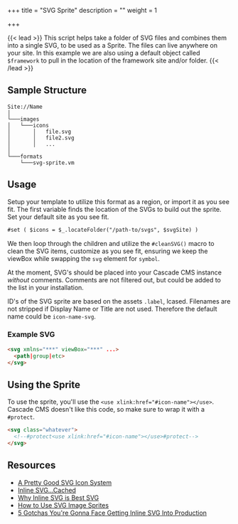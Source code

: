 +++
title = "SVG Sprite"
description = ""
weight = 1

+++

{{< lead >}}
This script helps take a folder of SVG files and combines them into a single SVG, to be used as a Sprite. The files can live anywhere on your site. In this example we are also using a default object called `$framework` to pull in the location of the framework site and/or folder.
{{< /lead >}}

## Sample Structure

```shell
Site://Name
│
└───images
│   └───icons
│       │   file.svg
│       │   file2.svg
│       │   ...
│
└───formats
    └───svg-sprite.vm
```

## Usage
Setup your template to utilize this format as a region, or import it as you see fit. The first variable finds the location of the SVGs to build out the sprite. Set your default site as you see fit.

```html
#set ( $icons = $_.locateFolder("/path-to/svgs", $svgSite) )
```

We then loop through the children and utilize the `#cleanSVG()` macro to clean the SVG items, customize as you see fit, ensuring we keep the viewBox while swapping the `svg` element for `symbol`.

At the moment, SVG's should be placed into your Cascade CMS instance _without_ comments. Comments are not filtered out, but could be added to the list in your installation.

ID's of the SVG sprite are based on the assets `.label`, lcased. Filenames are not stripped if Display Name or Title are not used. Therefore the default name could be `icon-name-svg`.

### Example SVG

```html
<svg xmlns="***" viewBox="***" ...>
  <path|group|etc>
</svg>
```

## Using the Sprite

To use the sprite, you'll use the `<use xlink:href="#icon-name"></use>`. Cascade CMS doesn't like this code, so make sure to wrap it with a `#protect`.

```html
<svg class="whatever">
  <!--#protect<use xlink:href="#icon-name"></use>#protect-->
</svg>
```

## Resources

* [A Pretty Good SVG Icon System](https://css-tricks.com/pretty-good-svg-icon-system/)
* [Inline SVG...Cached](https://css-tricks.com/inline-svg-cached/)
* [Why Inline SVG is Best SVG](https://css-tricks.com/inline-svg-best-svg/)
* [How to Use SVG Image Sprites](https://www.sitepoint.com/use-svg-image-sprites/)
* [5 Gotchas You're Gonna Face Getting Inline SVG Into Production](https://css-tricks.com/gotchas-on-getting-svg-into-production/)
